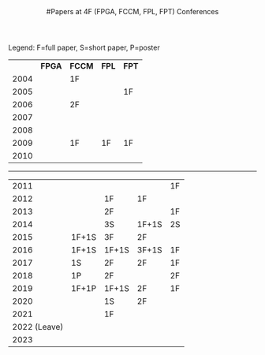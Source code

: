 <div class="wrapper">

<!-- Compilation Instructions
pandoc fpga_tracker.md -s -c stylesheets/styles.css -o fpga_tracker.html --metadata pagetitle="FPGA Tracker"
-->

<header>
#Papers at 4F (FPGA, FCCM, FPL, FPT) Conferences
</header>
	
<section>

Legend: F=full paper, S=short paper, P=poster

| | | | | | 
|:--|:--|:--| :--|:--|
| |  **FPGA** | **FCCM** | **FPL** | **FPT** |
| 2004 | | 1F | | |
| 2005 | | | | 1F |
| 2006 | | 2F | | |
| 2007 | |    | | |
| 2008 | |    | | |
| 2009 | | 1F | 1F | 1F |
| 2010 | |  |  |  |
---
| | | | | | 
|:--|:--|:--| :--|:--|
| 2011 | | | | 1F |
| 2012 | | 1F | 1F | |
| 2013 | | 2F | | 1F |
| 2014 | | 3S | 1F+1S | 2S |
| 2015 | 1F+1S | 3F | 2F |  |
| 2016 | 1F+1S | 1F+1S | 3F+1S | 1F |
| 2017 | 1S | 2F | 2F | 1F |
| 2018 | 1P | 2F |   | 2F |
| 2019 | 1F+1P | 1F+1S | 2F | 1F |
| 2020 | | 1S | 2F | |
| 2021 | | 1F | | |
| 2022 (Leave) | |  | | |
| 2023 | |  | | |
</section>

</div>

<!-- Google tag (gtag.js) -->
<script async src="https://www.googletagmanager.com/gtag/js?id=G-L5JLNXPW8C"></script>
<script>
  window.dataLayer = window.dataLayer || [];
  function gtag(){dataLayer.push(arguments);}
  gtag('js', new Date());

  gtag('config', 'G-L5JLNXPW8C');
</script>
